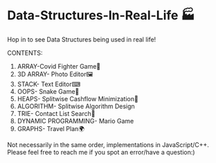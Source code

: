 # Data-Structures-In-Real-Life 🏭
Hop in to see Data Structures being used in real life! 

CONTENTS:
1. ARRAY-Covid Fighter Game🦠
2. 3D ARRAY- Photo Editor🖼
3. STACK- Text Editor⌨
4. OOPS- Snake Game🐍
5. HEAPS- Splitwise Cashflow Minimization🏧 
6. ALGORITHM- Splitwise Algorithm Design
7. TRIE- Contact List Search🔎
8. DYNAMIC PROGRAMMING- Mario Game
9. GRAPHS- Travel Plan🌍

Not necessarily in the same order, implementations in JavaScript/C++. Please feel free to reach me if you spot an error/have a question:)
